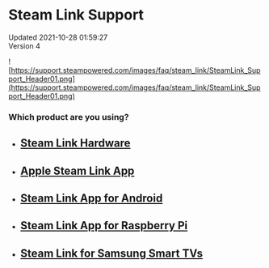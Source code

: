 # Steam Link Support
Updated 2021-10-28 01:59:27  
Version 4  

![https://support.steampowered.com/images/faq/steam_link/SteamLink_Support_Header01.png](https://support.steampowered.com/images/faq/steam_link/SteamLink_Support_Header01.png)  
  
### **Which product are you using?**

* ## [Steam Link Hardware](https://help.steampowered.com/en/faqs/view/7BE7-BB7D-D904-03AE)
* ## [Apple Steam Link App](https://help.steampowered.com/en/faqs/view/4C03-C8BA-3EA1-B26A)
* ## [Steam Link App for Android](https://help.steampowered.com/en/faqs/view/7112-CD02-7B57-59F8)
* ## [Steam Link App for Raspberry Pi](https://help.steampowered.com/en/faqs/view/6424-467A-31D9-C6CB)
* ## [Steam Link for Samsung Smart TVs](https://help.steampowered.com/en/faqs/view/175C-DDCE-F0CF-B3BD)